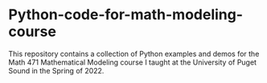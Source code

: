 # Python-code-for-math-modeling-course
This repository contains a collection of Python examples and demos for the Math 471 Mathematical Modeling course I taught at the University of Puget Sound in the Spring of 2022.
